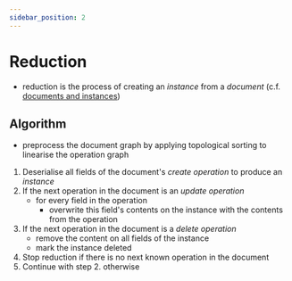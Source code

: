 ```yaml
---
sidebar_position: 2
---
```


# Reduction

- reduction is the process of creating an _instance_ from a _document_ (c.f. [documents and instances](/docs/organising-data/documents-instances))

## Algorithm

- preprocess the document graph by applying topological sorting to linearise the operation graph

1. Deserialise all fields of the document's _create operation_ to produce an _instance_
2. If the next operation in the document is an _update operation_
   - for every field in the operation
     - overwrite this field's contents on the instance with the contents from the operation
3. If the next operation in the document is a _delete operation_
   - remove the content on all fields of the instance
   - mark the instance deleted
4. Stop reduction if there is no next known operation in the document
5. Continue with step 2. otherwise
